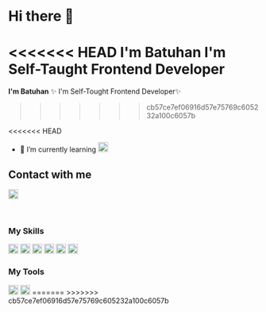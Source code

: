 # Hi there 👋

<<<<<<< HEAD
**I'm Batuhan** I'm Self-Taught Frontend Developer
=======

**I'm Batuhan** ✨ I'm  Self-Tought Frontend Developer✨ 
>>>>>>> cb57ce7ef06916d57e75769c605232a100c6057b


<<<<<<< HEAD
- 🌱 I’m currently learning <img width="20px" height="20px"  src="https://cdn.iconscout.com/icon/free/png-64/react-3-1175109.png">

## Contact with me

<a href="https://www.linkedin.com/in/batuhan-bayba%C5%9F-213007131/"><img  width="20px" height="20px" src="https://cdn.iconscout.com/icon/free/png-64/linkedin-189-721962.png"></a>

<br/>

### My Skills

<img  width="20px" height="20px" src="https://cdn.iconscout.com/icon/free/png-64/html-3628838-3030115.png">
<img  width="20px" height="20px" src="https://cdn.iconscout.com/icon/free/png-64/css-131-722685.png">
<img  width="20px" height="20px" src="https://cdn.iconscout.com/icon/free/png-64/javascript-1-225993.png">
<img  width="20px" height="20px" src="https://cdn.iconscout.com/icon/free/png-64/react-3-1175109.png">
<img  width="20px" height="20px" src="https://cdn.iconscout.com/icon/free/png-64/redux-3521674-2945118.png">
<img  width="20px" height="20px" src="https://cdn.iconscout.com/icon/free/png-64/bootstrap-7-1175254.png">

### My Tools

<img  width="20px" height="20px" src="https://cdn.iconscout.com/icon/free/png-64/visual-studio-code-3251603-2724650.png">
<img  width="20px" height="20px" src="https://cdn.iconscout.com/icon/free/png-64/discord-1863643-1581238.png">
=======
>>>>>>> cb57ce7ef06916d57e75769c605232a100c6057b


